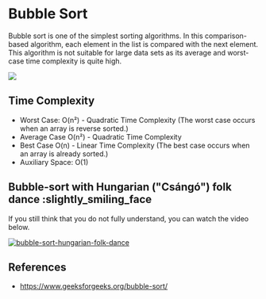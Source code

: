 # Bubble Sort

Bubble sort is one of the simplest sorting algorithms. In this comparison-based algorithm, each element in the list is compared with the next element. This algorithm is not suitable for large data sets as its average and worst-case time complexity is quite high.

![](https://upload.wikimedia.org/wikipedia/commons/c/c8/Bubble-sort-example-300px.gif)

## Time Complexity

- Worst Case: O(n²) - Quadratic Time Complexity (The worst case occurs when an array is reverse sorted.)
- Average Case O(n²) - Quadratic Time Complexity
- Best Case O(n) - Linear Time Complexity (The best case occurs when an array is already sorted.)
- Auxiliary Space: O(1)

## Bubble-sort with Hungarian ("Csángó") folk dance :slightly_smiling_face

If you still think that you do not fully understand, you can watch the video below.

[![bubble-sort-hungarian-folk-dance](https://img.youtube.com/vi/lyZQPjUT5B4/0.jpg)](https://www.youtube.com/watch?v=lyZQPjUT5B4)

## References

- <https://www.geeksforgeeks.org/bubble-sort/>
